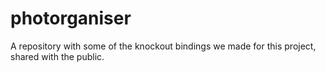 # photorganiser
A repository with some of the knockout bindings we made for this project, shared with the public.
